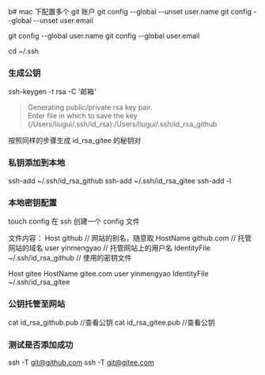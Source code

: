 b# mac 下配置多个 git 账户
git config --global --unset user.name
git config --global --unset user.email

git config --global user.name
git config --global user.email

cd ~/.ssh

### 生成公钥

ssh-keygen -t rsa -C '邮箱'

> Generating public/private rsa key pair.</br>
> Enter file in which to save the key (/Users/liugui/.ssh/id_rsa):/Users/liugui/.ssh/id_rsa_github

按照同样的步骤生成 id_rsa_gitee 的秘钥对

### 私钥添加到本地

ssh-add ~/.ssh/id_rsa_github
ssh-add ~/.ssh/id_rsa_gitee
ssh-add -l

### 本地密钥配置

touch config 在 ssh 创建一个 config 文件

文件内容：
Host github // 网站的别名，随意取
HostName github.com // 托管网站的域名
user yinmengyao // 托管网站上的用户名
IdentityFile ~/.ssh/id_rsa_github // 使用的密钥文件

Host gitee
HostName gitee.com
user yinmengyao
IdentityFile ~/.ssh/id_rsa_gitee

### 公钥托管至网站

cat id_rsa_github.pub //查看公钥
cat id_rsa_gitee.pub //查看公钥

### 测试是否添加成功

ssh -T git@github.com
ssh -T git@gitee.com
